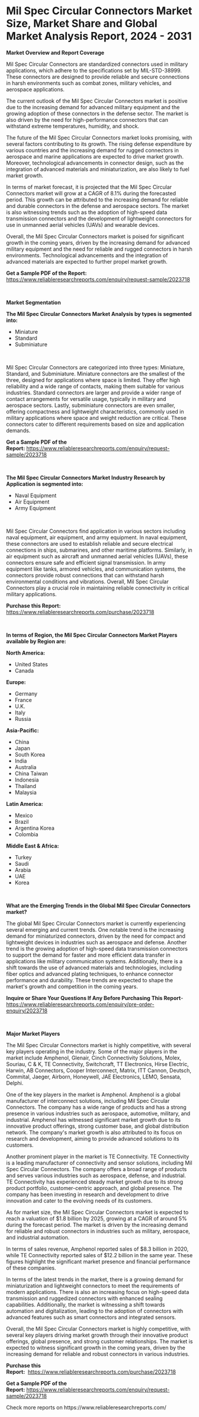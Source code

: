 <p><h1>Mil Spec Circular Connectors Market Size, Market Share and Global Market Analysis Report, 2024 - 2031</h1></p><p><strong>Market Overview and Report Coverage</strong></p>
<p><p>Mil Spec Circular Connectors are standardized connectors used in military applications, which adhere to the specifications set by MIL-STD-38999. These connectors are designed to provide reliable and secure connections in harsh environments such as combat zones, military vehicles, and aerospace applications.</p><p>The current outlook of the Mil Spec Circular Connectors market is positive due to the increasing demand for advanced military equipment and the growing adoption of these connectors in the defense sector. The market is also driven by the need for high-performance connectors that can withstand extreme temperatures, humidity, and shock.</p><p>The future of the Mil Spec Circular Connectors market looks promising, with several factors contributing to its growth. The rising defense expenditure by various countries and the increasing demand for rugged connectors in aerospace and marine applications are expected to drive market growth. Moreover, technological advancements in connector design, such as the integration of advanced materials and miniaturization, are also likely to fuel market growth.</p><p>In terms of market forecast, it is projected that the Mil Spec Circular Connectors market will grow at a CAGR of 8.1% during the forecasted period. This growth can be attributed to the increasing demand for reliable and durable connectors in the defense and aerospace sectors. The market is also witnessing trends such as the adoption of high-speed data transmission connectors and the development of lightweight connectors for use in unmanned aerial vehicles (UAVs) and wearable devices.</p><p>Overall, the Mil Spec Circular Connectors market is poised for significant growth in the coming years, driven by the increasing demand for advanced military equipment and the need for reliable and rugged connectors in harsh environments. Technological advancements and the integration of advanced materials are expected to further propel market growth.</p></p>
<p><strong>Get a Sample PDF of the Report:</strong> <a href="https://www.reliableresearchreports.com/enquiry/request-sample/2023718">https://www.reliableresearchreports.com/enquiry/request-sample/2023718</a></p>
<p>&nbsp;</p>
<p><strong>Market Segmentation</strong></p>
<p><strong>The Mil Spec Circular Connectors Market Analysis by types is segmented into:</strong></p>
<p><ul><li>Miniature</li><li>Standard</li><li>Subminiature</li></ul></p>
<p>&nbsp;</p>
<p><p>Mil Spec Circular Connectors are categorized into three types: Miniature, Standard, and Subminiature. Miniature connectors are the smallest of the three, designed for applications where space is limited. They offer high reliability and a wide range of contacts, making them suitable for various industries. Standard connectors are larger and provide a wider range of contact arrangements for versatile usage, typically in military and aerospace sectors. Lastly, subminiature connectors are even smaller, offering compactness and lightweight characteristics, commonly used in military applications where space and weight reduction are critical. These connectors cater to different requirements based on size and application demands.</p></p>
<p><strong>Get a Sample PDF of the Report:</strong>&nbsp;<a href="https://www.reliableresearchreports.com/enquiry/request-sample/2023718">https://www.reliableresearchreports.com/enquiry/request-sample/2023718</a></p>
<p>&nbsp;</p>
<p><strong>The Mil Spec Circular Connectors Market Industry Research by Application is segmented into:</strong></p>
<p><ul><li>Naval Equipment</li><li>Air Equipment</li><li>Army Equipment</li></ul></p>
<p>&nbsp;</p>
<p><p>Mil Spec Circular Connectors find application in various sectors including naval equipment, air equipment, and army equipment. In naval equipment, these connectors are used to establish reliable and secure electrical connections in ships, submarines, and other maritime platforms. Similarly, in air equipment such as aircraft and unmanned aerial vehicles (UAVs), these connectors ensure safe and efficient signal transmission. In army equipment like tanks, armored vehicles, and communication systems, the connectors provide robust connections that can withstand harsh environmental conditions and vibrations. Overall, Mil Spec Circular Connectors play a crucial role in maintaining reliable connectivity in critical military applications.</p></p>
<p><strong>Purchase this Report:</strong>&nbsp; <a href="https://www.reliableresearchreports.com/purchase/2023718">https://www.reliableresearchreports.com/purchase/2023718</a></p>
<p>&nbsp;</p>
<p><strong>In terms of Region, the Mil Spec Circular Connectors Market Players available by Region are:</strong></p>
<p>
    <p> <strong> North America: </strong>
        <ul>
            <li>United States</li>
            <li>Canada</li>
        </ul>
        </p> 
    <p> <strong> Europe: </strong>
        <ul>
            <li>Germany</li>
            <li>France</li>
            <li>U.K.</li>
            <li>Italy</li>
            <li>Russia</li>
        </ul>
        </p> 
    <p> <strong> Asia-Pacific: </strong>
        <ul>
            <li>China</li>
            <li>Japan</li>
            <li>South Korea</li>
            <li>India</li>
            <li>Australia</li>
            <li>China Taiwan</li>
            <li>Indonesia</li>
            <li>Thailand</li>
            <li>Malaysia</li>
        </ul>
        </p> 
    <p> <strong> Latin America: </strong>
        <ul>
            <li>Mexico</li>
            <li>Brazil</li>
            <li>Argentina Korea</li>
            <li>Colombia</li>
        </ul>
        </p> 
    <p> <strong> Middle East & Africa: </strong>
        <ul>
            <li>Turkey</li>
            <li>Saudi</li>
            <li>Arabia</li>
            <li>UAE</li>
            <li>Korea</li>
        </ul>
    </p>
    </p>
<p>&nbsp;</p>
<p><strong>What are the Emerging Trends in the Global Mil Spec Circular Connectors market?</strong></p>
<p><p>The global Mil Spec Circular Connectors market is currently experiencing several emerging and current trends. One notable trend is the increasing demand for miniaturized connectors, driven by the need for compact and lightweight devices in industries such as aerospace and defense. Another trend is the growing adoption of high-speed data transmission connectors to support the demand for faster and more efficient data transfer in applications like military communication systems. Additionally, there is a shift towards the use of advanced materials and technologies, including fiber optics and advanced plating techniques, to enhance connector performance and durability. These trends are expected to shape the market's growth and competition in the coming years.</p></p>
<p><strong>Inquire or Share Your Questions If Any Before Purchasing This Report</strong>- <a href="https://www.reliableresearchreports.com/enquiry/pre-order-enquiry/2023718">https://www.reliableresearchreports.com/enquiry/pre-order-enquiry/2023718</a></p>
<p>&nbsp;</p>
<p><strong>Major Market Players</strong></p>
<p><p>The Mil Spec Circular Connectors market is highly competitive, with several key players operating in the industry. Some of the major players in the market include Amphenol, Glenair, Cinch Connectivity Solutions, Molex, Souriau, C & K, TE Connectivity, Switchcraft, TT Electronics, Hirse Electric, Harwin, AB Connectors, Cooper Interconnect, Matrix, ITT Cannon, Deutsch, Commital, Jaeger, Airborn, Honeywell, JAE Electronics, LEMO, Sensata, Delphi.</p><p>One of the key players in the market is Amphenol. Amphenol is a global manufacturer of interconnect solutions, including Mil Spec Circular Connectors. The company has a wide range of products and has a strong presence in various industries such as aerospace, automotive, military, and industrial. Amphenol has witnessed significant market growth due to its innovative product offerings, strong customer base, and global distribution network. The company's market growth is also attributed to its focus on research and development, aiming to provide advanced solutions to its customers.</p><p>Another prominent player in the market is TE Connectivity. TE Connectivity is a leading manufacturer of connectivity and sensor solutions, including Mil Spec Circular Connectors. The company offers a broad range of products and serves various industries such as aerospace, defense, and industrial. TE Connectivity has experienced steady market growth due to its strong product portfolio, customer-centric approach, and global presence. The company has been investing in research and development to drive innovation and cater to the evolving needs of its customers.</p><p>As for market size, the Mil Spec Circular Connectors market is expected to reach a valuation of $1.8 billion by 2025, growing at a CAGR of around 5% during the forecast period. The market is driven by the increasing demand for reliable and robust connectors in industries such as military, aerospace, and industrial automation.</p><p>In terms of sales revenue, Amphenol reported sales of $8.3 billion in 2020, while TE Connectivity reported sales of $12.2 billion in the same year. These figures highlight the significant market presence and financial performance of these companies.</p><p>In terms of the latest trends in the market, there is a growing demand for miniaturization and lightweight connectors to meet the requirements of modern applications. There is also an increasing focus on high-speed data transmission and ruggedized connectors with enhanced sealing capabilities. Additionally, the market is witnessing a shift towards automation and digitalization, leading to the adoption of connectors with advanced features such as smart connectors and integrated sensors.</p><p>Overall, the Mil Spec Circular Connectors market is highly competitive, with several key players driving market growth through their innovative product offerings, global presence, and strong customer relationships. The market is expected to witness significant growth in the coming years, driven by the increasing demand for reliable and robust connectors in various industries.</p></p>
<p><strong>Purchase this Report:</strong>&nbsp;&nbsp;<a href="https://www.reliableresearchreports.com/purchase/2023718">https://www.reliableresearchreports.com/purchase/2023718</a></p>
<p></p>
<p><strong>Get a Sample PDF of the Report:</strong>&nbsp;<a href="https://www.reliableresearchreports.com/enquiry/request-sample/2023718">https://www.reliableresearchreports.com/enquiry/request-sample/2023718</a></p>
<p>Check more reports on https://www.reliableresearchreports.com/</p>